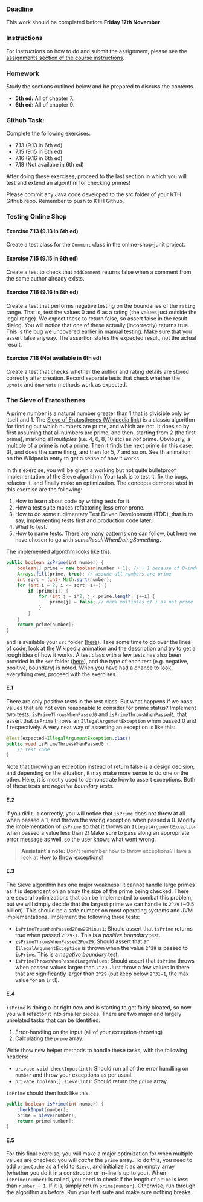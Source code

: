 ### Deadline
This work should be completed before **Friday 17th November**.

### Instructions
For instructions on how to do and submit the assignment, please see the
[assignments section of the course instructions](https://gits-15.sys.kth.se/inda-17/course-instructions#assignments).

### Homework
Study the sections outlined below and be prepared to discuss the contents.

* **5th ed:** All of chapter 7.
* **6th ed:** All of chapter 9.

### Github Task:
Complete the following exercises:

- 7.13 (9.13 in 6th ed)
- 7.15 (9.15 in 6th ed)
- 7.16 (9.16 in 6th ed)
- 7.18 (Not availabe in 6th ed)

After doing these exercises, proceed to the last section in which you will
test and extend an algorithm for checking primes!

Please commit any Java code developed to the src folder of your KTH Github
repo. Remember to push to KTH Github.

### Testing Online Shop

#### Exercise 7.13 (9.13 in 6th ed)
Create a test class for the `Comment` class in the online-shop-junit project.

#### Exercise 7.15 (9.15 in 6th ed)
Create a test to check that `addComment` returns false when a comment from the
same author already exists.

#### Exercise 7.16 (9.16 in 6th ed)
Create a test that performs negative testing on the boundaries of the `rating`
range. That is, test the values 0 and 6 as a rating (the values just outside
the legal range). We expect these to return false, so assert false in the
result dialog. You will notice that one of these actually (incorrectly) returns
true. This is the bug we uncovered earlier in manual testing. Make sure that
you assert false anyway. The assertion states the expected result, not the
actual result.

#### Exercise 7.18 (Not available in 6th ed)
Create a test that checks whether the author and rating details are stored
correctly after creation. Record separate tests that check whether the `upvote`
and `downvote` methods work as expected.

### The Sieve of Eratosthenes
A prime number is a natural number greater than 1 that is divisible only by
itself and 1. The 
[Sieve of Eratosthenes (Wikipedia link)](https://en.wikipedia.org/wiki/Sieve_of_Eratosthenes)
is a classic algorithm for finding out which numbers are prime, and which are
not. It does so by first assuming that all numbers are prime, and then,
starting from 2 (the first prime), marking all _multiples_ (i.e. 4, 6, 8, 10
etc) as _not_ prime. Obviously, a multiple of a prime is not a prime. Then it
finds the next prime (in this case, 3), and does the same thing, and then for
5, 7 and so on. See th animation on the Wikipedia entry to get a sense of how
it works.

In this exercise, you will be given a working but not quite bulletproof
implementation of the Sieve algorithm. Your task is to test it, fix the bugs,
refactor it, and finally make an optimization. The concepts demonstrated in
this exercise are the following:

1. How to learn about code by writing tests for it.
2. How a test suite makes refactoring less error prone.
3. How to do some rudimentary Test Driven Development (TDD), that is to say,
implementing tests first and production code later.
4. What to test.
5. How to name tests. There are many patterns one can follow, but here we have
chosen to go with _someResultWhenDoingSomething_.

The implemented algorithm looks like this:
```java
public boolean isPrime(int number) {
    boolean[] prime = new boolean[number + 1]; // + 1 because of 0-indexing
    Arrays.fill(prime, true); // assume all numbers are prime
    int sqrt = (int) Math.sqrt(number);
    for (int i = 2; i <= sqrt; i++) {
        if (prime[i]) {
            for (int j = i*2; j < prime.length; j+=i) {
                prime[j] = false; // mark multiples of i as not prime
            }
        }
    }
    return prime[number];
}
```
and is available your `src` folder ([here](src/Sieve.java)). Take some time to
go over the lines of code, look at the Wikipedia animation and the description
and try to get a rough idea of how it works. A test class with a few tests has
also been provided in the `src` folder ([here](src/SieveTest.java)), and the
type of each test (e.g. negative, positive, boundary) is noted. When you have
had a chance to look everything over, proceed with the exercises.

#### E.1
There are only positive tests in the test class. But what happens if we pass
values that are not even reasonable to consider for prime status? Implement
two tests, `isPrimeThrowsWhenPassed0` and `isPrimeThrowsWhenPassed1`, that
assert that `isPrime` throws an `IllegalArgumentException` when passed
0 and 1 respectively. A very neat way of asserting an exception is like this:

```java
@Test(expected=IllegalArgumentException.class)
public void isPrimeThrowsWhenPassed0 {
    // test code
}
```
Note that throwing an exception instead of return false is a design decision,
and depending on the situation, it may make more sense to do one or the other.
Here, it is mostly used to demonstrate how to assert exceptions. Both of these
tests are _negative boundary tests_.

#### E.2
If you did `E.1` correctly, you will notice that `isPrime` does not throw at all
when passed a 1, and throws the wrong exception when passed a 0. Modify the
implementation of `isPrime` so that it throws an `IllegalArgumentException` when
passed a value less than 2! Make sure to pass along an appropriate error
message as well, so the user knows what went wrong.

> **Assistant's note:** Don't remember how to throw exceptions? Have a look at
> [How to throw exceptions](https://docs.oracle.com/javase/tutorial/essential/exceptions/throwing.html)!

#### E.3
The Sieve algorithm has one major weakness: it cannot handle large primes as it
is dependent on an array the size of the prime being checked. There are several
optimizations that can be implemented to combat this problem, but we will
simply decide that the largest prime we can handle is `2^29` (~0.5 billion).
This should be a safe number on most operating systems and JVM implementations.
Implement the following three tests:

* `isPrimeTrueWhenPassed2Pow29Minus1`: Should assert that `isPrime` returns true
when passed `2^29-1`. This is a _positive boundary_ test.
* `isPrimeThrowsWhenPassed2Pow29`: Should assert that an `IllegalArgumentException`
is thrown when the value `2^29` is passed to `isPrime`. This is a _negative boundary_ test.
* `isPrimeThrowsWhenPassedLargeValues`: Should assert that `isPrime` throws when passed
values larger than `2^29`. Just throw a few values in there that are significantly larger
than `2^29` (but keep below `2^31-1`, the max value for an `int`!).

#### E.4
`isPrime` is doing a lot right now and is starting to get fairly bloated, so
now you will refactor it into smaller pieces. There are two major and largely
unrelated tasks that can be identified:

1. Error-handling on the input (all of your exception-throwing)
2. Calculating the `prime` array.

Write thow new helper methods to handle these tasks, with the following headers:

* `private void checkInput(int)`: Should run all of the error handling on `number`
and throw your exceptions as per usual.
* `private boolean[] sieve(int)`: Should return the `prime` array.

`isPrime` should then look like this:

```java
public boolean isPrime(int number) {
    checkInput(number);
    prime = sieve(number);
    return prime[number];
}
```

#### E.5
For this final exercise, you will make a major optimization for when multiple
values are checked: you will _cache_ the `prime` array. To do this, you need to
add `primeCache` as a field to `Sieve`, and initialize it as an empty array
(whether you do it in a constructor or in-line is up to you).
When `isPrime(number)` is called, you need to check if the length
of `prime` is _less_ than `number + 1`. If it is, simply return
`prime[number]`.  Otherwise, run through the algorithm as before. Run your test
suite and make sure nothing breaks.
